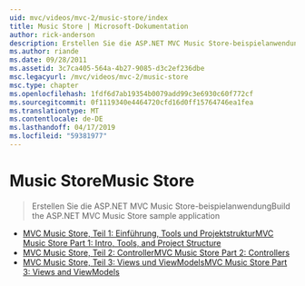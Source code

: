 ```yaml
---
uid: mvc/videos/mvc-2/music-store/index
title: Music Store | Microsoft-Dokumentation
author: rick-anderson
description: Erstellen Sie die ASP.NET MVC Music Store-beispielanwendung
ms.author: riande
ms.date: 09/28/2011
ms.assetid: 3c7ca405-564a-4b27-9085-d3c2ef236dbe
msc.legacyurl: /mvc/videos/mvc-2/music-store
msc.type: chapter
ms.openlocfilehash: 1fdf6d7ab19354b0079add99c3e6930c60f772cf
ms.sourcegitcommit: 0f1119340e4464720cfd16d0ff15764746ea1fea
ms.translationtype: MT
ms.contentlocale: de-DE
ms.lasthandoff: 04/17/2019
ms.locfileid: "59381977"
---
```

# <a name="music-store"></a><span data-ttu-id="1aae4-103">Music Store</span><span class="sxs-lookup"><span data-stu-id="1aae4-103">Music Store</span></span>

> <span data-ttu-id="1aae4-104">Erstellen Sie die ASP.NET MVC Music Store-beispielanwendung</span><span class="sxs-lookup"><span data-stu-id="1aae4-104">Build the ASP.NET MVC Music Store sample application</span></span>


- [<span data-ttu-id="1aae4-105">MVC Music Store, Teil 1: Einführung, Tools und Projektstruktur</span><span class="sxs-lookup"><span data-stu-id="1aae4-105">MVC Music Store Part 1: Intro, Tools, and Project Structure</span></span>](mvc-music-store-part-1-intro-tools-and-project-structure.md)
- [<span data-ttu-id="1aae4-106">MVC Music Store, Teil 2: Controller</span><span class="sxs-lookup"><span data-stu-id="1aae4-106">MVC Music Store Part 2: Controllers</span></span>](mvc-music-store-part-2-controllers.md)
- [<span data-ttu-id="1aae4-107">MVC Music Store, Teil 3: Views und ViewModels</span><span class="sxs-lookup"><span data-stu-id="1aae4-107">MVC Music Store Part 3: Views and ViewModels</span></span>](mvc-music-store-part-3-views-and-viewmodels.md)
